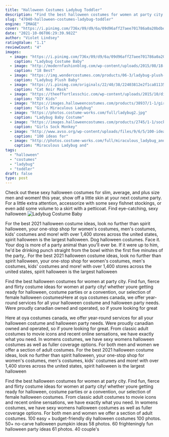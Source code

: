 ```yaml
---
title: "Halloween Costumes Ladybug Toddler"
description: "Find the best halloween costumes for women at party city. Find fun, fierce and flirty costume ideas for women at party city! whether youre getting ready for halloween, costume parties or a convention, our selection of female halloween costumes"
slug: "47040-halloween-costumes-ladybug-toddler"
engine: "IMAGE"
cover: "https://i.pinimg.com/736x/09/d9/6a/09d96aff27aee701786a0a20bdbd333d.jpg"
date: "2021-10-06T06:29:39.982Z"
author: "Violet Lindsey"
ratingValue: "1.1"
reviewCount: "4"
images:
  - image: "https://i.pinimg.com/736x/09/d9/6a/09d96aff27aee701786a0a20bdbd333d.jpg"
    caption: "Ladybug Costume Baby"
  - image: "http://modernfashionblog.com/wp-content/uploads/2015/08/18-Best-Funny-Halloween-Costumes-For-Kids-2015-18.jpg"
    caption: "18 Best"
  - image: "https://img.wondercostumes.com/products/06-3/ladybug-plush-baby-costume.jpg"
    caption: "Ladybug Plush Baby"
  - image: "https://i.pinimg.com/originals/22/40/38/22403812e2f1ca811355542e722323ee.jpg"
    caption: "Cat Noir Mask"
  - image: "https://theeffortlesschic.com/wp-content/uploads/2015/10/diy-halloween-kids-pac-man-costume-5-660x990.jpg"
    caption: "DIY Kids"
  - image: "https://images.halloweencostumes.com/products/38937/1-1/girls-miraculous-ladybug-costume.jpg"
    caption: "Girls Miraculous Ladybug"
  - image: "https://photos.costume-works.com/full/ladybug2.jpg"
    caption: "Ladybug Baby Costume"
  - image: "https://images.halloweencostumes.com/products/2745/1-1/sock-monkey-girl-costume.jpg"
    caption: "Girls Sock Monkey"
  - image: "http://www.avso.org/wp-content/uploads/files/9/6/5/100-ideas-for-carnival-costumes-be-different-42-965.jpg"
    caption: "100 ideas for"
  - image: "http://photos.costume-works.com/full/miraculous_ladybug_and_cat_noir.jpg"
    caption: "Miraculous Ladybug and"
tags:
  - "halloween"
  - "costumes"
  - "ladybug"
  - "toddler"
draft: false
type: post
---
```


Check out these sexy halloween costumes for slim, average, and plus size men and women! this year, show off a little skin at your next costume party. For a little extra attention, accessorize with some sexy fishnet stockings, or even add some volume to a skirt with a petticoat. Find eye-catching, sexy halloween
![Ladybug Costume Baby](https://i.pinimg.com/736x/09/d9/6a/09d96aff27aee701786a0a20bdbd333d.jpg "Ladybug Costume Baby")

For the best 2021 halloween costume ideas, look no further than spirit halloween, your one-stop shop for women&#39;s costumes, men&#39;s costumes, kids&#39; costumes and more! with over 1,400 stores across the united states, spirit halloween is the largest halloween. Dog halloween costumes. Face it. Your dog is more of a party animal than you&#39;ll ever be. If it were up to him, he&#39;d be drinking punch straight from the bowl within the first five minutes of the party,. For the best 2021 halloween costume ideas, look no further than spirit halloween, your one-stop shop for women&#39;s costumes, men&#39;s costumes, kids&#39; costumes and more! with over 1,400 stores across the united states, spirit halloween is the largest halloween
<!--inArticleAds-->

<!--galleryOne-->

Find the best halloween costumes for women at party city. Find fun, fierce and flirty costume ideas for women at party city! whether youre getting ready for halloween, costume parties or a convention, our selection of female halloween costumesHere at oya costumes canada, we offer year-round services for all your halloween costume and halloween party needs. Were proudly canadian owned and operated, so if youre looking for great
<!--inArticleAds-->

<!--galleryTwo-->

Here at oya costumes canada, we offer year-round services for all your halloween costume and halloween party needs. Were proudly canadian owned and operated, so if youre looking for great. From classic adult costumes to movie icons and recent online sensations, we have exactly what you need. In womens costumes, we have sexy womens halloween costumes as well as fuller coverage options. For both men and women we offer a section of adult costumes. For the best 2021 halloween costume ideas, look no further than spirit halloween, your one-stop shop for women's costumes, men's costumes, kids' costumes and more! with over 1,400 stores across the united states, spirit halloween is the largest halloween
<!--galleryThree-->

Find the best halloween costumes for women at party city. Find fun, fierce and flirty costume ideas for women at party city! whether youre getting ready for halloween, costume parties or a convention, our selection of female halloween costumes. From classic adult costumes to movie icons and recent online sensations, we have exactly what you need. In womens costumes, we have sexy womens halloween costumes as well as fuller coverage options. For both men and women we offer a section of adult costumes. 100 easy + budget-friendly diy halloween costumes 100 photos. 50+ no-carve halloween pumpkin ideas 58 photos. 60 frighteningly fun halloween party ideas 61 photos. 40 couple's